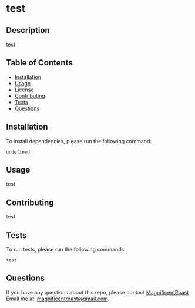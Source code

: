 
  # test

  ## Description

  test
  
  ## Table of Contents

  * [Installation](#install)
  * [Usage](#usage)
  * [License](#license)
  * [Contributing](#contributing)
  * [Tests](#tests)
  * [Questions](#questions)
  
  ## Installation
  
  To install dependencies, please run the following command:
  
  ```
  undefined
  ```
  
  ## Usage
  
  test
  
  ## Contributing
  
  test
  
  ## Tests

  To run tests, please run the following commands:
  ```
  test
  ```

  ## Questions
  If you have any questions about this repo, please contact 
  [MagnificentRoast](undefined) 
  Email me at: magnificentroast@gmail.com.
  